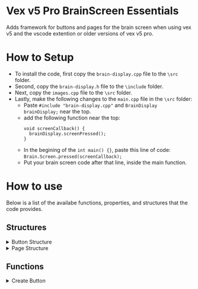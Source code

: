 # Vex v5 Pro BrainScreen Essentials
Adds framework for buttons and pages for the brain screen when using vex v5 and the vscode extention or older versions of vex v5 pro.

# How to Setup
* To install the code, first copy the `brain-display.cpp` file to the `\src` folder.
* Second, copy the `brain-display.h` file to the `\include` folder.
* Next, copy the `images.cpp` file to the `\src` folder.
* Lastly, make the following changes to the `main.cpp` file in the `\src` folder:
  * Paste `#include "brain-display.cpp"` and `BrainDisplay brainDisplay;` near the top.
  * add the following function near the top:
    ```
    void screenCallback() {
      brainDisplay.screenPressed();
    }
    ```
  * In the begining of the `int main() {}`, paste this line of code: `Brain.Screen.pressed(screenCallback);`
  * Put your brain screen code after that line, inside the main function.

# How to use

 Below is a list of the availabe functions, properties, and structures that the code provides.

## Structures

<details>
  <summary>Button Structure</summary>

  The code defines a structure for adding buttons to the brain screen.  
  Fields marked with `*` are required:

  - `Button.x`: `unsigned int` — X coordinate of the **top-left corner** of the button, relative to the screen’s top-left corner.  
    Default: `0`. Range: `0–480` (inclusive).

  - `Button.y`: `unsigned int` — Y coordinate of the **top-left corner** of the button.  
    Default: `0`. Range: `0–240` (inclusive).

  - `Button.width`: `unsigned int` — Button width (must be greater than `0`).  

  - `Button.height`: `unsigned int` — Button height (must be greater than `0`).  

  - `Button.text`: `char[20]` — Text displayed on the button.  
    Default: empty string `""`. Maximum: 20 characters.  

  - `Button.color`: `unsigned int` — Background color in hex.  
    Default: `0x000000` (black).  

  - `Button.callback*`: `void (*)(int)` — Function to call when the button is pressed.  

  - `Button.param*`: `int` — Value passed as a parameter to the callback function.  

</details>

<details>
  <summary>Page Structure</summary>
 
  This structure should never be used by the user.
  
</details>

## Functions

<details>
  <summary>Create Button</summary>
  
  The `BrainDisplay.createButton()` funtion allows you to create a button.
  
</details>




